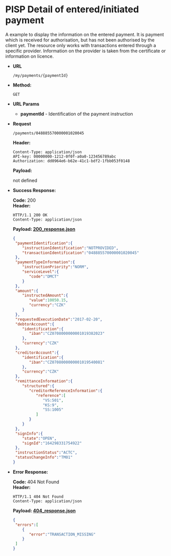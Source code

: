 # PISP Detail of entered/initiated payment  

A example to display the information on the entered payment. It is payment which is received for authorisation, but has not been authorised by the client yet. The resource only works with transactions entered through a specific provider. Information on the provider is taken from the certificate or information on licence.


* **URL**

  `/my/payments/{paymentId}`

* **Method:**
  
  `GET`
  
*  **URL Params**

   - **paymentId** - Identification of the payment instruction 

* **Request**

  `/payments/048885570000001020045`

  **Header:**
  ```http
  Content-Type: application/json
  API-key: 00000000-1212-0f0f-a0a0-123456789abc
  Authorization: dd0964e6-b62e-41c1-bdf2-1fbb053f0148
  ```

  **Payload:**
  
  not defined

* **Success Response:**
  
  **Code:** 200 <br />
  **Header:**
  ```http
  HTTP/1.1 200 OK
  Content-Type: application/json
  ```

  **Payload: [200_response.json](200_response.json)**
  ```json
  {
   "paymentIdentification":{
      "instructionIdentification":"NOTPROVIDED",
      "transactionIdentification":"048885570000001020045"
   },
   "paymentTypeInformation":{
      "instructionPriority":"NORM",
      "serviceLevel":{
         "code":"DMCT"
      }
   },
   "amount":{
      "instructedAmount":{
         "value":10050.15,
         "currency":"CZK"
      }
   },
   "requestedExecutionDate":"2017-02-20",
   "debtorAccount":{
      "identification":{
         "iban":"CZ0708000000001019382023"
      },
      "currency":"CZK"
   },
   "creditorAccount":{
      "identification":{
         "iban":"CZ0708000000001019540081"
      },
      "currency":"CZK"
   },
   "remittanceInformation":{
      "structured":{
         "creditorReferenceInformation":{
            "reference":[
               "VS:501",
               "KS:9",
               "SS:1005"
            ]
         }
      }
   },
   "signInfo":{
      "state":"OPEN",
      "signId":"164298331754922"
   },
   "instructionStatus":"ACTC",
   "statusChangeInfo":"TM01"
  }
  ```
 
* **Error Response:**

  **Code:** 404 Not Found <br />
  **Header:**
  ```http
  HTTP/1.1 404 Not Found
  Content-Type: application/json
  ```
  
  **Payload: [404_response.json](404_response.json)**
  ```json
  {
   "errors":[
      {
         "error":"TRANSACTION_MISSING"
      }
   ]
  }
  ```
  